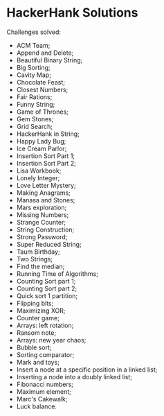 # HackerHank Solutions

Challenges solved:
- ACM Team;
- Append and Delete;
- Beautiful Binary String;
- Big Sorting;
- Cavity Map;
- Chocolate Feast;
- Closest Numbers;
- Fair Rations;
- Funny String;
- Game of Thrones;
- Gem Stones;
- Grid Search;
- HackerHank in String;
- Happy Lady Bug;
- Ice Cream Parlor;
- Insertion Sort Part 1;
- Insertion Sort Part 2;
- Lisa Workbook;
- Lonely Integer;
- Love Letter Mystery;
- Making Anagrams;
- Manasa and Stones;
- Mars exploration;
- Missing Numbers;
- Strange Counter;
- String Construction;
- Strong Password;
- Super Reduced String;
- Taum Birthday;
- Two Strings;
- Find the median;
- Running Time of Algorithms;
- Counting Sort part 1;
- Counting Sort part 2;
- Quick sort 1 partition;
- Flipping bits;
- Maximizing XOR;
- Counter game;
- Arrays: left rotation;
- Ransom note;
- Arrays: new year chaos;
- Bubble sort;
- Sorting comparator;
- Mark and toys;
- Insert a node at a specific position in a linked list;
- Inserting a node into a doubly linked list;
- Fibonacci numbers;
- Maximum element;
- Marc's Cakewalk;
- Luck balance.